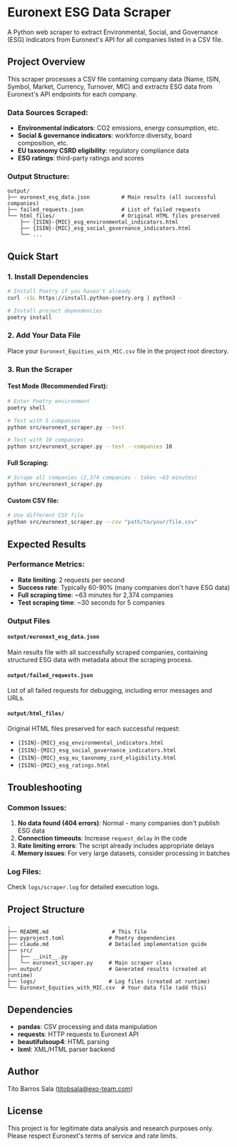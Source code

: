 # Euronext ESG Data Scraper

A Python web scraper to extract Environmental, Social, and Governance (ESG) indicators from Euronext's API for all companies listed in a CSV file.

## Project Overview

This scraper processes a CSV file containing company data (Name, ISIN, Symbol, Market, Currency, Turnover, MIC) and extracts ESG data from Euronext's API endpoints for each company.

### Data Sources Scraped:
- **Environmental indicators**: CO2 emissions, energy consumption, etc.
- **Social & governance indicators**: workforce diversity, board composition, etc.
- **EU taxonomy CSRD eligibility**: regulatory compliance data
- **ESG ratings**: third-party ratings and scores

### Output Structure:
```
output/
├── euronext_esg_data.json          # Main results (all successful companies)
├── failed_requests.json            # List of failed requests
└── html_files/                     # Original HTML files preserved
    ├── {ISIN}-{MIC}_esg_environmental_indicators.html
    ├── {ISIN}-{MIC}_esg_social_governance_indicators.html
    └── ...
```

## Quick Start

### 1. Install Dependencies
```bash
# Install Poetry if you haven't already
curl -sSL https://install.python-poetry.org | python3 -

# Install project dependencies
poetry install
```

### 2. Add Your Data File
Place your `Euronext_Equities_with_MIC.csv` file in the project root directory.

### 3. Run the Scraper

#### Test Mode (Recommended First):
```bash
# Enter Poetry environment
poetry shell

# Test with 5 companies
python src/euronext_scraper.py --test

# Test with 10 companies
python src/euronext_scraper.py --test --companies 10
```

#### Full Scraping:
```bash
# Scrape all companies (2,374 companies - takes ~63 minutes)
python src/euronext_scraper.py
```

#### Custom CSV file:
```bash
# Use different CSV file
python src/euronext_scraper.py --csv "path/to/your/file.csv"
```

## Expected Results

### Performance Metrics:
- **Rate limiting**: 2 requests per second
- **Success rate**: Typically 60-90% (many companies don't have ESG data)
- **Full scraping time**: ~63 minutes for 2,374 companies
- **Test scraping time**: ~30 seconds for 5 companies

### Output Files

#### `output/euronext_esg_data.json`
Main results file with all successfully scraped companies, containing structured ESG data with metadata about the scraping process.

#### `output/failed_requests.json`
List of all failed requests for debugging, including error messages and URLs.

#### `output/html_files/`
Original HTML files preserved for each successful request:
- `{ISIN}-{MIC}_esg_environmental_indicators.html`
- `{ISIN}-{MIC}_esg_social_governance_indicators.html`
- `{ISIN}-{MIC}_esg_eu_taxonomy_csrd_eligibility.html`
- `{ISIN}-{MIC}_esg_ratings.html`

## Troubleshooting

### Common Issues:

1. **No data found (404 errors)**: Normal - many companies don't publish ESG data
2. **Connection timeouts**: Increase `request_delay` in the code
3. **Rate limiting errors**: The script already includes appropriate delays
4. **Memory issues**: For very large datasets, consider processing in batches

### Log Files:
Check `logs/scraper.log` for detailed execution logs.

## Project Structure

```
.
├── README.md                    # This file
├── pyproject.toml              # Poetry dependencies
├── claude.md                   # Detailed implementation guide
├── src/
│   ├── __init__.py
│   └── euronext_scraper.py     # Main scraper class
├── output/                     # Generated results (created at runtime)
├── logs/                       # Log files (created at runtime)
└── Euronext_Equities_with_MIC.csv  # Your data file (add this)
```

## Dependencies

- **pandas**: CSV processing and data manipulation
- **requests**: HTTP requests to Euronext API
- **beautifulsoup4**: HTML parsing
- **lxml**: XML/HTML parser backend

## Author

Tito Barros Sala (titobsala@exo-team.com)

## License

This project is for legitimate data analysis and research purposes only. Please respect Euronext's terms of service and rate limits.